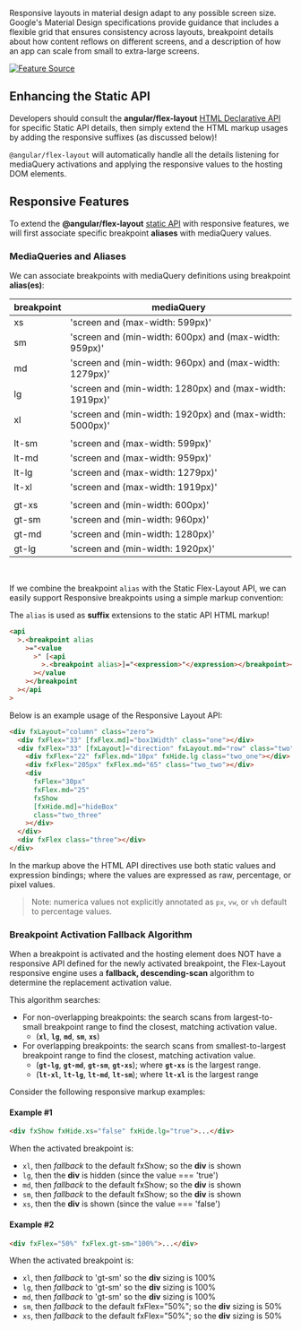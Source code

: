 Responsive layouts in material design adapt to any possible screen size. Google's Material Design specifications
provide guidance that includes a flexible grid that ensures consistency across layouts, breakpoint details about how
content reflows on different screens, and a description of how an app can scale from small to extra-large screens.

[![Feature Source](http://material-design.storage.googleapis.com/publish/material_v_4/material_ext_publish/0B8olV15J7abPSGFxemFiQVRtb1k/layout_adaptive_breakpoints_01.png)](https://material.io/guidelines/layout/responsive-ui.html)

## Enhancing the Static API

Developers should consult the **angular/flex-layout**
[HTML Declarative API](https://github.com/ngbracket/ngx-layout/wiki/API-Documentation#html-api-declarative) for specific
Static API details, then simply extend the HTML markup usages by adding the responsive suffixes (as discussed below)!

`@angular/flex-layout` will automatically handle all the details listening for mediaQuery activations and applying the
responsive values to the hosting DOM elements.

## Responsive Features

To extend the **@angular/flex-layout**
[static API](https://github.com/ngbracket/ngx-layout/wiki/Declarative-API-Overview) with responsive features, we will
first associate specific breakpoint **aliases** with mediaQuery values.

### MediaQueries and Aliases

We can associate breakpoints with mediaQuery definitions using breakpoint **alias(es)**:

| breakpoint | mediaQuery                                               |
| ---------- | -------------------------------------------------------- |
| xs         | 'screen and (max-width: 599px)'                          |
| sm         | 'screen and (min-width: 600px) and (max-width: 959px)'   |
| md         | 'screen and (min-width: 960px) and (max-width: 1279px)'  |
| lg         | 'screen and (min-width: 1280px) and (max-width: 1919px)' |
| xl         | 'screen and (min-width: 1920px) and (max-width: 5000px)' |
|            |                                                          |
| lt-sm      | 'screen and (max-width: 599px)'                          |
| lt-md      | 'screen and (max-width: 959px)'                          |
| lt-lg      | 'screen and (max-width: 1279px)'                         |
| lt-xl      | 'screen and (max-width: 1919px)'                         |
|            |                                                          |
| gt-xs      | 'screen and (min-width: 600px)'                          |
| gt-sm      | 'screen and (min-width: 960px)'                          |
| gt-md      | 'screen and (min-width: 1280px)'                         |
| gt-lg      | 'screen and (min-width: 1920px)'                         |

<br/>

If we combine the breakpoint `alias` with the Static Flex-Layout API, we can easily support Responsive breakpoints
using a simple markup convention:

The `alias` is used as **suffix** extensions to the static API HTML markup!

```html
<api
  >.<breakpoint alias
    >="<value
      >" [<api
        >.<breakpoint alias>]="<expression>"</expression></breakpoint></api
      ></value
    ></breakpoint
  ></api
>
```

Below is an example usage of the Responsive Layout API:

```html
<div fxLayout="column" class="zero">
  <div fxFlex="33" [fxFlex.md]="box1Width" class="one"></div>
  <div fxFlex="33" [fxLayout]="direction" fxLayout.md="row" class="two">
    <div fxFlex="22" fxFlex.md="10px" fxHide.lg class="two_one"></div>
    <div fxFlex="205px" fxFlex.md="65" class="two_two"></div>
    <div
      fxFlex="30px"
      fxFlex.md="25"
      fxShow
      [fxHide.md]="hideBox"
      class="two_three"
    ></div>
  </div>
  <div fxFlex class="three"></div>
</div>
```

In the markup above the HTML API directives use both static values and expression bindings; where the values are
expressed as raw, percentage, or pixel values.

> Note: numerica values not explicitly annotated as `px`, `vw`, or `vh` default to percentage values.

### Breakpoint Activation Fallback Algorithm

When a breakpoint is activated and the hosting element does NOT have a responsive API defined for the newly activated
breakpoint, the Flex-Layout responsive engine uses a **fallback, descending-scan** algorithm to determine the
replacement activation value.

This algorithm searches:

- For non-overlapping breakpoints: the search scans from largest-to-small breakpoint range to find the closest,
  matching activation value.
  - (**`xl`**, **`lg`**, **`md`**, **`sm`**, **`xs`**)
- For overlapping breakpoints: the search scans from smallest-to-largest breakpoint range to find the closest, matching
  activation value.
  - (**`gt-lg`**, **`gt-md`**, **`gt-sm`**, **`gt-xs`**); where **`gt-xs`** is the largest range.
  - (**`lt-xl`**, **`lt-lg`**, **`lt-md`**, **`lt-sm`**); where **`lt-xl`** is the largest range

Consider the following responsive markup examples:

#### Example #1

```html
<div fxShow fxHide.xs="false" fxHide.lg="true">...</div>
```

When the activated breakpoint is:

- `xl`, then _fallback_ to the default fxShow; so the **div** is shown
- `lg`, then the **div** is hidden (since the value === 'true')
- `md`, then _fallback_ to the default fxShow; so the **div** is shown
- `sm`, then _fallback_ to the default fxShow; so the **div** is shown
- `xs`, then the **div** is shown (since the value === 'false')

#### Example #2

```html
<div fxFlex="50%" fxFlex.gt-sm="100%">...</div>
```

When the activated breakpoint is:

- `xl`, then _fallback_ to 'gt-sm' so the **div** sizing is 100%
- `lg`, then _fallback_ to 'gt-sm' so the **div** sizing is 100%
- `md`, then _fallback_ to 'gt-sm' so the **div** sizing is 100%
- `sm`, then _fallback_ to the default fxFlex="50%"; so the **div** sizing is 50%
- `xs`, then _fallback_ to the default fxFlex="50%"; so the **div** sizing is 50%
